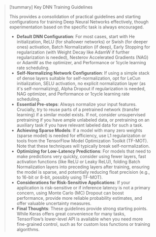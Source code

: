 > [!summary] Key DNN Training Guidelines
>
> This provides a consolidation of practical guidelines and starting configurations for training Deep Neural Networks effectively, though experimentation based on the specific task is always encouraged.
> - **Default DNN Configuration**: For most cases, start with He initialization, ReLU (for shallower networks) or Swish (for deeper ones) activation, Batch Normalization (if deep), Early Stopping for regularization (with Weight Decay like AdamW if further regularization is needed), Nesterov Accelerated Gradients (NAG) or AdamW as the optimizer, and Performance or 1cycle learning rate scheduling.
> - **Self-Normalizing Network Configuration**: If using a simple stack of dense layers suitable for self-normalization, opt for LeCun initialization, SELU activation, no explicit normalization layer (as it's self-normalizing), Alpha Dropout if regularization is needed, NAG optimizer, and Performance or 1cycle learning rate scheduling.
> - **Essential Pre-steps**: Always normalize your input features. Crucially, try to reuse parts of a pretrained network (transfer learning) if a similar model exists. If not, consider unsupervised pretraining if you have ample unlabeled data, or pretraining on an auxiliary task if you have relevant labeled data for such a task.
> - **Achieving Sparse Models**: If a model with many zero weights (sparse model) is needed for efficiency, use L1 regularization or tools from the TensorFlow Model Optimization Toolkit (TF-MOT). Note that these techniques will typically break self-normalization.
> - **Optimizing for Low-Latency Predictions**: For models that need to make predictions very quickly, consider using fewer layers, fast activation functions (like ReLU or Leaky ReLU), folding Batch Normalization layers into preceding layers after training, ensuring the model is sparse, and potentially reducing float precision (e.g., to 16-bit or 8-bit, possibly using TF-MOT).
> - **Considerations for Risk-Sensitive Applications**: If your application is risk-sensitive or if inference latency is not a primary concern, using Monte Carlo (MC) Dropout can boost performance, provide more reliable probability estimates, and offer valuable uncertainty measures.
> - **Final Thoughts**: These guidelines provide strong starting points. While Keras offers great convenience for many tasks, TensorFlow’s lower-level API is available when you need more fine-grained control, such as for custom loss functions or training algorithms.

